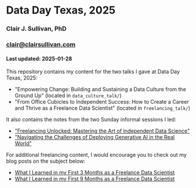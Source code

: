 # Data Day Texas, 2025
### Clair J. Sullivan, PhD
### clair@clairsullivan.com
#### Last updated: 2025-01-28

This repository contains my content for the two talks I gave at Data Day Texas, 2025:

- "Empowering Change: Building and Sustaining a Data Culture from the Ground Up" (located in `data_culture_talk/`)
- "From Office Cubicles to Independent Success: How to Create a Career and Thrive as a Freelance Data Scientist" (located in `freelancing_talk/`)

It also contains the notes from the two Sunday informal sessions I led:

- ["Freelancing Unlocked: Mastering the Art of Independent Data Science"](discussion_notes/freelancing.md)
- ["Navigating the Challenges of Deploying Generative AI in the Real World"]()

For additional freelancing content, I would encourage you to check out my blog posts on the subject below:

- [What I Learned in my First 3 Months as a Freelance Data Scientist](https://medium.com/towards-data-science/what-i-learned-in-my-first-3-months-as-a-freelance-data-scientist-8e3417ff8165)
- [What I Learned in my First 9 Months as a Freelance Data Scientist](https://medium.com/towards-data-science/what-i-learned-in-my-first-9-months-as-a-freelance-data-scientist-f7401382dc62)
